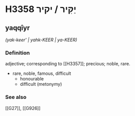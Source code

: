 # H3358 יַקִּיר / יקיר

## yaqqîyr

_(yak-keer' | yahk-KEER | ya-KEER)_

### Definition

adjective; corresponding to [[H3357]]; precious; noble, rare.

- rare, noble, famous, difficult
    - honourable
    - difficult (metonymy)
### See also

[[G27]], [[G926]]


